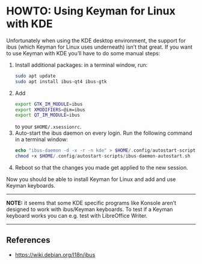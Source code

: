 # HOWTO: Using Keyman for Linux with KDE

Unfortunately when using the KDE desktop environment, the support for ibus (which Keyman for Linux
uses underneath) isn’t that great. If you want to use Keyman with KDE you’ll have to do some manual
steps:

1. Install additional packages: in a terminal window, run:
    ```bash
    sudo apt update
    sudo apt install ibus-qt4 ibus-gtk
    ```
2. Add
    ```bash
    export GTK_IM_MODULE=ibus
    export XMODIFIERS=@im=ibus
    export QT_IM_MODULE=ibus
    ```
    to your `$HOME/.xsessionrc`.
3. Auto-start the ibus daemon on every login. Run the following command in a terminal window:
    ```php
    echo "ibus-daemon -d -x -r -n kde" > $HOME/.config/autostart-scripts/ibus-daemon-autostart.sh
    chmod +x $HOME/.config/autostart-scripts/ibus-daemon-autostart.sh
    ```
4. Reboot so that the changes you made get applied to the new session.

Now you should be able to install Keyman for Linux and add and use Keyman keyboards.

---
**NOTE:** it seems that some KDE specific programs like Konsole aren’t designed to work with
ibus/Keyman keyboards. To test if a Keyman keyboard works you can e.g. test with LibreOffice Writer.

---

## References
- https://wiki.debian.org/I18n/ibus
